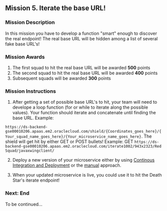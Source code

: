 ## Mission 5. Iterate the base URL! ##

### Mission Description ###

In this mission you have to develop a function "smart" enough to discover the real endpoint! The real base URL will be hidden among a list of several fake base URL's! 


### Mission Awards ###

1. The first squad to hit the real base URL will be awarded **500** points
2. The second squad to hit the real base URL will be awarded **400** points
3. Subsequent squads will be awarded **300** points

### Mission Instructions ###

1. After getting a set of possible base URL's to hit, your team will need to develope a loop function (for or while to iterate along the possible values). Your function should iterate and concatenate until finding the base URL. Example:

```https://ds-backend-gse00010206.apaas.em2.oraclecloud.com/shield/{Coordinates_goes_here}/{Your_squad_name_goes_here}/{Your_microservice_name_goes_here}```. The shield will get hit by either GET or POST bullets!
Example: GET ```https://ds-backend-gse00010206.apaas.em2.oraclecloud.com/iterate1002/943x2323/Red Squad/javaxwingclient/```

2. Deploy a new version of your microservice either by using [Continous Integration and Deployment](deployment/cicd.md) or the [manual](deployment/manually.md) approach. 

3. When your updated microservice is live, you could use it to hit the Death Star's iterate endpoint!

### Next: End ###

To be continued...
